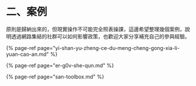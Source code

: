 # 二、案例

原則是歸納出來的，但現實操作不可能完全照表操課，這邊希望整理幾個案例，說明透過網路集結的社群可以如何影響政策，也歡迎大家分享補充自己的參與經驗。

{% page-ref page="yi-shan-yu-zheng-ce-du-meng-cheng-gong-xia-li-yuan-cao-an.md" %}

{% page-ref page="er-g0v-she-qun.md" %}

{% page-ref page="san-toolbox.md" %}

  


